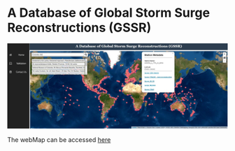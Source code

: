 # A Database of Global Storm Surge Reconstructions (GSSR) #
 ![](/images/gssr.jpg)

 The webMap can be accessed <a href = "https://git.io/JURUC">here</a>

